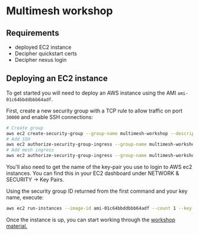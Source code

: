 # Multimesh workshop

## Requirements

- deployed EC2 instance
- Decipher quickstart certs
- Decipher nexus login

## Deploying an EC2 instance

To get started you will need to deploy an AWS instance using the AMI `ami-01c64bbddbbb64adf`.

First, create a new security group with a TCP rule to allow traffic on port `30000` and enable SSH connections:

```sh
# Create group
aws ec2 create-security-group --group-name multimesh-workshop --description "Security group for Multimesh workshop"
# Add SSH
aws ec2 authorize-security-group-ingress --group-name multimesh-workshop --protocol tcp --port 22 --cidr 0.0.0.0/0
# Add mesh ingress
aws ec2 authorize-security-group-ingress --group-name multimesh-workshop --protocol tcp --port 30000 --cidr 0.0.0.0/0
```

You'll also need to get the name of the key-pair you use to login to AWS ec2 instances. You can find this in your EC2 dashboard under NETWORK & SECURITY -> Key Pairs.
 
Using the security group ID returned from the first command and your key name, execute:

```sh
aws ec2 run-instances --image-id ami-01c64bbddbbb64adf --count 1 --key-name <key-pair-name> --instance-type t2.large --security-group-ids <security-group-id>
```

Once the instance is up, you can start working through the [workshop material.](https://github.com/kaitmore/multimesh-workshop/blob/master/workshop.md)